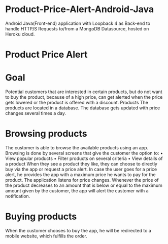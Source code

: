 # Product-Price-Alert-Android-Java
Android Java(Front-end) application with Loopback 4 as Back-end to handle HTTP/S Requests to/from a MongoDB Datasource, hosted on Heroku cloud.


# Product Price Alert 
# Goal 
Potential customers that are interested in certain products, but do not want to buy the product, 
because of a high price, can get alerted when the price gets lowered or the product is offered with a 
discount. 
Products 
The products are located in a database. The database gets updated with price changes several times 
a day.  
# Browsing products  
The customer is able to browse the available products using an app. Browsing is done by several 
screens that give the customer the option to: 
• View popular products 
• Filter products on several criteria 
• View details of a product 
When they see a product they like, they can choose to directly buy via the app or request a price 
alert. 
In case the user goes for a price alert, he provides the app with a maximum price he wants to pay for 
the product. 
The application listens for price changes. Whenever the price of the product decreases to an amount 
that is below or equal to the maximum amount given by the customer, the app will alert the 
customer with a notification.  
# Buying products 
When the customer chooses to buy the app, he will be redirected to a mobile website, which fulfills 
the order. 
